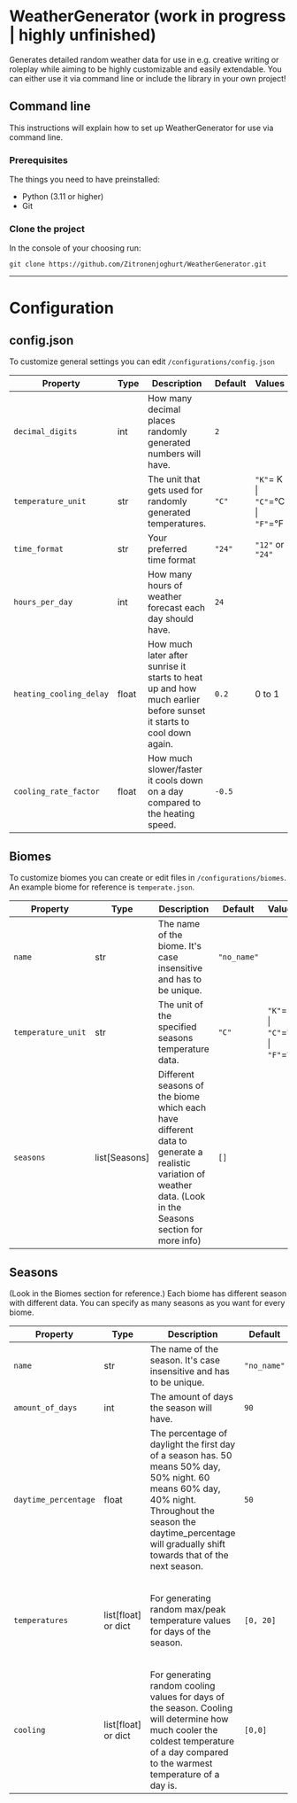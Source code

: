# WeatherGenerator (work in progress | highly unfinished)
Generates detailed random weather data for use in e.g. creative writing or roleplay while aiming to be highly customizable and easily extendable. You can either use it via command line or include the library in your own project!

## Command line
This instructions will explain how to set up WeatherGenerator for use via command line.

### Prerequisites
The things you need to have preinstalled:
- Python (3.11 or higher)
- Git

### Clone the project
In the console of your choosing run:
```
git clone https://github.com/Zitronenjoghurt/WeatherGenerator.git
```

---------------------------------------

# Configuration

## config.json
To customize general settings you can edit `/configurations/config.json`

|Property|Type|Description|Default|Values|
|---|---|---|---|---|
|`decimal_digits`|int|How many decimal places randomly generated numbers will have.|`2`||
|`temperature_unit`|str|The unit that gets used for randomly generated temperatures.|`"C"`|`"K"`= K \| `"C"`=°C \| `"F"`=°F
|`time_format`|str|Your preferred time format|`"24"`|`"12"` or `"24"`|
|`hours_per_day`|int|How many hours of weather forecast each day should have.|`24`||
|`heating_cooling_delay`|float|How much later after sunrise it starts to heat up and how much earlier before sunset it starts to cool down again.|`0.2`|0 to 1|
|`cooling_rate_factor`|float|How much slower/faster it cools down on a day compared to the heating speed.|`-0.5`||

## Biomes
To customize biomes you can create or edit files in `/configurations/biomes`. An example biome for reference is `temperate.json`.

|Property|Type|Description|Default|Values|
|---|---|---|---|---|
|`name`|str|The name of the biome. It's case insensitive and has to be unique.|`"no_name"`||
|`temperature_unit`|str|The unit of the specified seasons temperature data.|`"C"`|`"K"`= K \| `"C"`=°C \| `"F"`=°F
|`seasons`|list[Seasons]|Different seasons of the biome which each have different data to generate a realistic variation of weather data. (Look in the Seasons section for more info)|`[]`||

## Seasons
(Look in the Biomes section for reference.) Each biome has different season with different data. You can specify as many seasons as you want for every biome.

|Property|Type|Description|Default|Values|
|---|---|---|---|---|
|`name`|str|The name of the season. It's case insensitive and has to be unique.|`"no_name"`||
|`amount_of_days`|int|The amount of days the season will have.|`90`||
|`daytime_percentage`|float|The percentage of daylight the first day of a season has. 50 means 50% day, 50% night. 60 means 60% day, 40% night. Throughout the season the daytime_percentage will gradually shift towards that of the next season.|`50`|between 0 and 100|
|`temperatures`|list[float] or dict|For generating random max/peak temperature values for days of the season.|`[0, 20]`|`[float, float]` or `{'min': float, 'max': float, 'mean': float, 'deviation': float}`|
|`cooling`|list[float] or dict|For generating random cooling values for days of the season. Cooling will determine how much cooler the coldest temperature of a day compared to the warmest temperature of a day is.|`[0,0]`|`[float, float]` or `{'min': float, 'max': float, 'mean': float, 'deviation': float}`|